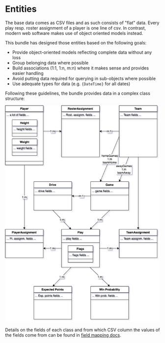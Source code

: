 Entities
========

The base data comes as CSV files and as such consists of "flat" data. 
Every play resp. roster assignment of a player is one line of csv.
In contrast, modern web software makes use of object oriented models instead.

This bundle has designed those entities based on the following goals:

* Provide object-oriented models reflecting complete data without any loss
* Group belonging data where possible
* Build associations (1:1, 1:n, m:n) where it makes sense and provides easier handling
* Avoid putting data required for querying in sub-objects where possible
* Use adequate types for data (e.g. `{DateTime}` for all dates)

Following these guidelines, the bundle provides data in a complex class structure:

![Class diagram](class_diagram_rosters.png)

Details on the fields of each class and from which CSV column the values of the fields come from can be found in [field mapping docs](field_mapping.md).
